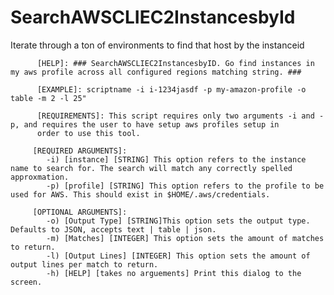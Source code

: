 # SearchAWSCLIEC2InstancesbyId
Iterate through a ton of environments to find that host by the instanceid

          [HELP]: ### SearchAWSCLIEC2InstancesbyID. Go find instances in my aws profile across all configured regions matching string. ###
		   
          [EXAMPLE]: scriptname -i i-1234jasdf -p my-amazon-profile -o table -m 2 -l 25"
          
          [REQUIREMENTS]: This script requires only two arguments -i and -p, and requires the user to have setup aws profiles setup in
		  order to use this tool.
		  
         [REQUIRED ARGUMENTS]:
            -i) [instance] [STRING] This option refers to the instance name to search for. The search will match any correctly spelled approxmation.
            -p) [profile] [STRING] This option refers to the profile to be used for AWS. This should exist in $HOME/.aws/credentials.
		  
         [OPTIONAL ARGUMENTS]:
            -o) [Output Type] [STRING]This option sets the output type. Defaults to JSON, accepts text | table | json.
            -m) [Matches] [INTEGER] This option sets the amount of matches to return.
            -l) [Output Lines] [INTEGER] This option sets the amount of output lines per match to return.
            -h) [HELP] [takes no arguements] Print this dialog to the screen.
